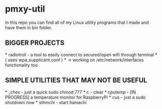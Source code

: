 # pmxy-util

In this repo you can find all of my Linux utility programs that I made and have them in bin folder.

<h2>BIGGER PROJECTS</h2>
* radiotroll - a tool to easily connect to secured/open wifi through terminal
    * ( uses wpa_supplicant.conf )
    * -> working on /etc/network/interfaces functionality too

<h2>SIMPLE UTILITIES THAT MAY NOT BE USEFUL</h2>
* _chex - just a quick sudo chmod 777
* c - clear
* cputemp - [IN PROGRESS] a temperature monitor for RaspberryPi
* cus - just a sudo shutdown now
* sthmchi - start hamachi